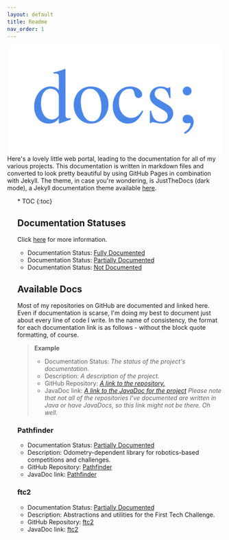 ```yaml
---
layout: default
title: Readme
nav_order: 1
---
```


!["docs;" logo](logo.png)
Here's a lovely little web portal, leading to the documentation for all of my various projects.
This documentation is written in markdown files and converted to look pretty beautiful by using
GitHub Pages in combination with Jekyll. The theme, in case you're wondering, is JustTheDocs
(dark mode), a Jekyll documentation theme available [here](https://github.com/pmarsceill/just-the-docs).

<ol>
* TOC
{:toc}

## Documentation Statuses
Click [here](https://wobblyyyy.github.io/docs/guide/status) for more information.
- Documentation Status: [Fully Documented](https://wobblyyyy.github.io/docs/guide/statuses/fully)
- Documentation Status: [Partially Documented](https://wobblyyyy.github.io/docs/guide/statuses/partially)
- Documentation Status: [Not Documented](https://wobblyyyy.github.io/docs/guide/statuses/not)

## Available Docs
Most of my repositories on GitHub are documented and linked here. Even if documentation is scarse, I'm
doing my best to document just about every line of code I write. In the name of consistency, the format
for each documentation link is as follows - without the block quote formatting, of course.
> **Example**
> - Documentation Status: *The status of the project's documentation.*
> - Description: *A description of the project.*
> - GitHub Repository: [*A link to the repository.*](https://google.com)
> - JavaDoc link: [*A link to the JavaDoc for the project*](https://google.com) *Please note that not
> all of the repositories I've documented are written in Java or have JavaDocs, so this link might
> not be there. Oh well.*

### Pathfinder
- Documentation Status: [Partially Documented](https://wobblyyyy.github.io/docs/guide/statuses/partially)
- Description: Odometry-dependent library for robotics-based competitions and challenges.
- GitHub Repository: [Pathfinder](https://github.com/Wobblyyyy/Pathfinder)
- JavaDoc link: [Pathfinder](https://wobblyyyy.github.io/JavaDocs/Pathfinder)

### ftc2
- Documentation Status: [Partially Documented](https://wobblyyyy.github.io/docs/guide/statuses/partially)
- Description: Abstractions and utilities for the First Tech Challenge.
- GitHub Repository: [ftc2](https://github.com/Wobblyyyy/ftc2)
- JavaDoc link: [ftc2](https://wobblyyyy.github.io/JavaDocs/ftc2)

